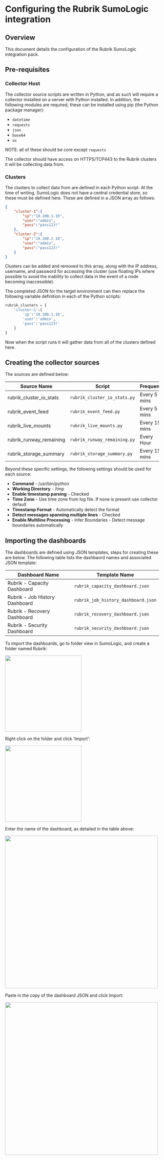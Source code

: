 # Configuring the Rubrik SumoLogic integration

## Overview

This document details the configuration of the Rubrik SumoLogic integration pack.

## Pre-requisites

### Collector Host

The collector source scripts are written in Python, and as such will require a collector installed on a server with Python installed. In addition, the following modules are required, these can be installed using pip (the Python package manager):

* `datetime`
* `requests`
* `json`
* `base64`
* `os`

NOTE: all of these should be core except `requests`

The collector should have access on HTTPS/TCP443 to the Rubrik clusters it will be collecting data from.

### Clusters

The clusters to collect data from are defined in each Python script. At the time of writing, SumoLogic does not have a central credential store, so these must be defined here. These are defined in a JSON array as follows:

```json
{
    "cluster-1":{
        "ip":"10.100.1.10",
        "user":"admin",
        "pass":"pass123!"
    },
    "cluster-2":{
        "ip":"10.100.2.10",
        "user":"admin",
        "pass":"pass123!"
    }
}
```

Clusters can be added and removed to this array, along with the IP address, username, and password for accessing the cluster (use floating IPs where possible to avoid the inability to collect data in the event of a node becoming inaccessible).

The completed JSON for the target environment can then replace the following variable definition in each of the Python scripts:

```python
rubrik_clusters = {
    'cluster-1':{
        'ip':'10.100.1.10',
        'user':'admin',
        'pass':'pass123!'
    }
}
```

Now when the script runs it will gather data from all of the clusters defined here.

## Creating the collector sources

The sources are defined below:

Source Name | Script | Frequency
--- | --- | ---
rubrik_cluster_io_stats | `rubrik_cluster_io_stats.py` | Every 5 mins
rubrik_event_feed | `rubrik_event_feed.py` | Every 5 mins
rubrik_live_mounts | `rubrik_live_mounts.py` | Every 15 mins
rubrik_runway_remaining | `rubrik_runway_remaining.py` | Every Hour
rubrik_storage_summary | `rubrik_storage_summary.py` | Every 15 mins

Beyond these specific settings, the following settings should be used for each source:

* **Command** - /usr/bin/python
* **Working Directory** - /tmp
* **Enable timestamp parsing** - Checked
* **Time Zone** - Use time zone from log file. If none is present use collector default
* **Timestamp Format** - Automatically detect the format
* **Detect messages spanning multiple lines** - Checked
* **Enable Multiline Processing** - Infer Boundaries - Detect message boundaries automatically

## Importing the dashboards

The dashboards are defined using JSON templates, steps for creating these are below. The following table lists the dashbaord names and associated JSON template:

Dashboard Name | Template Name
--- | ---
Rubrik - Capacity Dashboard | `rubrik_capacity_dashboard.json`
Rubrik - Job History Dashboard | `rubrik_job_history_dashboard.json`
Rubrik - Recovery Dashboard | `rubrik_recovery_dashboard.json`
Rubrik - Security Dashboard | `rubrik_security_dashboard.json`

To import the dashboards, go to folder view in SumoLogic, and create a folder named Rubrik:

<img src="./dashboard_folder.png" width="250">

Right click on the folder and click 'Import':

<img src="./dashboard_import_menu.png" width="250">

Enter the name of the dashboard, as detailed in the table above:

<img src="./dashboard_create.png" width="500">

Paste in the copy of the dashboard JSON and click Import:

<img src="./dashboard_create_button.png" width="500">
